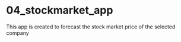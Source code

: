 # 04_stockmarket_app
This app is created to forecast the stock market price of the selected company
